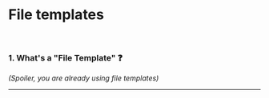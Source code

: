 # File templates

<br>

### 1. What's a "File Template" ❓

*(Spoiler, you are already using file templates)*

-----
